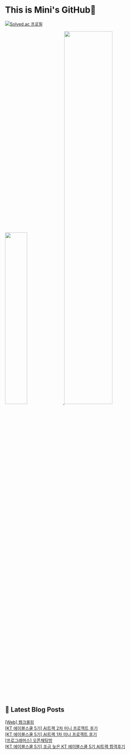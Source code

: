 # This is Mini's GitHub👋

[![Solved.ac 프로필](http://mazassumnida.wtf/api/v2/generate_badge?boj=nalala8200)](https://solved.ac/nalala8200)

 <a href="https://github.com/anuraghazra/github-readme-stats">
     <img src="https://github-readme-stats.vercel.app/api/top-langs/?username=mini0-0&layout=donut&show_icons=true&theme=material-palenight&hide_border=true&bg_color=20232a&icon_color=58A6FF&text_color=fff&title_color=58A6FF&count_private=true&exclude_repo=Face-Transfer-Application" width=38% />
 </a>    
 
 <a href="https://github.com/anuraghazra/github-readme-stats">
   <img src="https://github-readme-stats.vercel.app/api?username=mini0-0&show_icons=true&theme=material-palenight&hide_border=true&bg_color=20232a&icon_color=58A6FF&text_color=fff&title_color=58A6FF&count_private=true" width=56% />
 </a>


## 📕 Latest Blog Posts

<a href=https://rose-brown.tistory.com/46>[Web] 웹크롤링</a></br><a href=https://rose-brown.tistory.com/45>[KT 에이블스쿨 5기] AI트랙 2차 미니 프로젝트 후기</a></br><a href=https://rose-brown.tistory.com/44>[KT 에이블스쿨 5기] AI트랙 1차 미니 프로젝트 후기</a></br><a href=https://rose-brown.tistory.com/43>[프로그래머스] 오픈채팅방</a></br><a href=https://rose-brown.tistory.com/42>[KT 에이블스쿨 5기] 조금 늦은 KT 에이블스쿨 5기 AI트랙 합격후기</a></br>